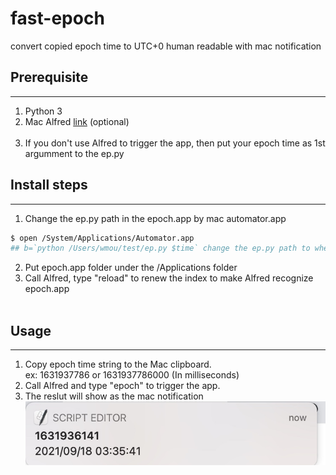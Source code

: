 # fast-epoch
convert copied epoch time to UTC+0 human readable with mac notification

## Prerequisite
---
1. Python 3
2. Mac Alfred [link](https://www.alfredapp.com/) (optional)<br><br> 
3. If you don't use Alfred to trigger the app, then put your epoch time as 1st argumment to the ep.py 

## Install steps
---
1. Change the ep.py path in the epoch.app by mac automator.app
```bash
$ open /System/Applications/Automator.app
## b=`python /Users/wmou/test/ep.py $time` change the ep.py path to wherever the code is located
```
2. Put epoch.app folder under the /Applications folder
3. Call Alfred, type "reload" to renew the index to make Alfred recognize epoch.app
<br><br>

## Usage
---
1. Copy epoch time string to the Mac clipboard. <br>ex: 1631937786 or 1631937786000 (In milliseconds)
2. Call Alfred and type "epoch" to trigger the app.
3. The reslut will show as the mac notification
![image](https://github.com/whmou/fast-epoch/blob/main/fast-epoch-example.png)